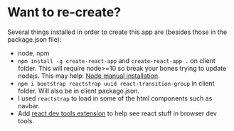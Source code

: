 # Want to re-create?

Several things installed in order to create this app are (besides those in the package.json file):
- node, npm
- `npm install -g create-react-app` and `create-react-app .` on client folder. This will require node>=10 so break your bones trying to update nodejs. This may help: [Node manual installation](https://github.com/nodesource/distributions/blob/master/README.md#manual-installation).
- `npm i bootstrap reactstrap uuid react-transition-group` in client folder. Will also be in client package.json. 
- I used `reactstrap` to load in some of the html components such as navbar.
- Add [react dev tools extension](https://chrome.google.com/webstore/detail/react-developer-tools/fmkadmapgofadopljbjfkapdkoienihi?hl=en) to help see react stuff in browser dev tools.

